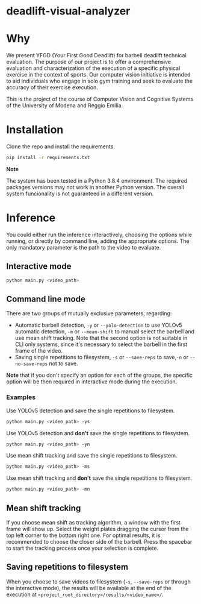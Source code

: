 # deadlift-visual-analyzer
# Why

We present YFGD (Your First Good Deadlift) for barbell deadlift technical evaluation. The purpose of our project is to offer a comprehensive evaluation and characterization of the execution of a specific physical exercise in the context of sports. Our computer vision initiative is intended to aid individuals who engage in solo gym training and seek to evaluate the accuracy of their exercise execution.

This is the project of the course of Computer Vision and Cognitive Systems of the University of Modena and Reggio Emilia.

# Installation
Clone the repo and install the requirements.

```bash
pip install -r requirements.txt
```

**Note**

The system has been tested in a Python 3.8.4 environment. The required packages versions may not work in another Python version. The overall system funcionality is not guaranteed in a different version.

# Inference

You could either run the inference interactively, choosing the options while running, or directly by command line, adding the appropriate options. The only mandatory parameter is the path to the video to evaluate.

## Interactive mode

```bash
python main.py <video_path>
```

## Command line mode

There are two groups of mutually exclusive parameters, regarding:

* Automatic barbell detection, `-y` or `--yolo-detection` to use YOLOv5 automatic detection, `-m` or `--mean-shift` to manual select the barbell and use mean shift tracking. Note that the second option is not suitable in CLI only systems, since it's necessary to select the barbell in the first frame of the video.
* Saving single repetitions to filesystem, `-s` or `--save-reps` to save,`-n` or `--no-save-reps` not to save.

**Note** that if you don't specify an option for each of the groups, the specific option will be then required in interactive mode during the execution.

### Examples

Use YOLOv5 detection and save the single repetitions to filesystem.

```bash
python main.py <video_path> -ys
```

Use YOLOv5 detection and **don't** save the single repetitions to filesystem.

```bash
python main.py <video_path> -yn
```

Use mean shift tracking and save the single repetitions to filesystem.

```bash
python main.py <video_path> -ms
```


Use mean shift tracking and **don't** save the single repetitions to filesystem.

```bash
python main.py <video_path> -mn
```

## Mean shift tracking 

If you choose mean shift as tracking algorithm, a window with the first frame will show up. Select the weight plates dragging the cursor from the top left corner to the bottom right one. For optimal results, it is recommended to choose the closer side of the barbell. Press the spacebar to start the tracking process once your selection is complete.

## Saving repetitions to filesystem

When you choose to save videos to filesystem (`-s`, `--save-reps` or through the interactive mode), the results will be available at the end of the execution at `<project_root_directory>/results/<video_name>/`.